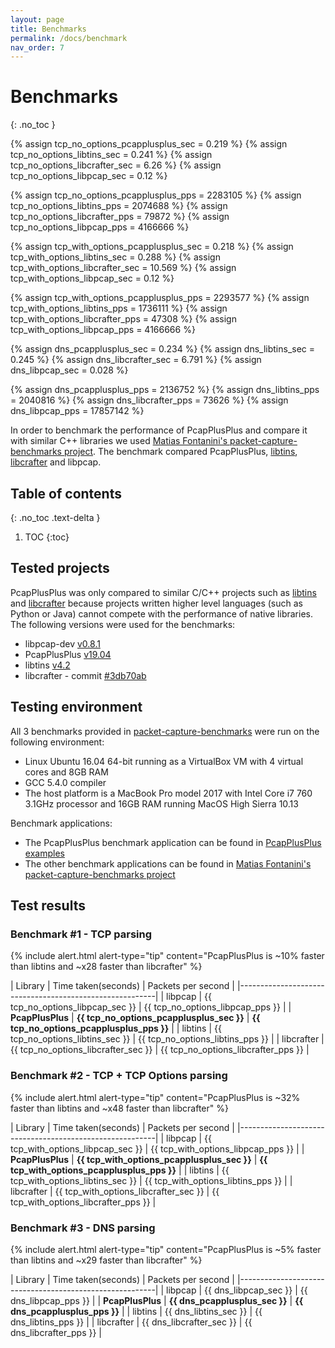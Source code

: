 ```yaml
---
layout: page
title: Benchmarks
permalink: /docs/benchmark
nav_order: 7
---
```


# Benchmarks
{: .no_toc }

{% assign tcp_no_options_pcapplusplus_sec = 0.219 %}
{% assign tcp_no_options_libtins_sec = 0.241 %}
{% assign tcp_no_options_libcrafter_sec = 6.26 %}
{% assign tcp_no_options_libpcap_sec = 0.12 %}

{% assign tcp_no_options_pcapplusplus_pps = 2283105 %}
{% assign tcp_no_options_libtins_pps = 2074688 %}
{% assign tcp_no_options_libcrafter_pps = 79872 %}
{% assign tcp_no_options_libpcap_pps = 4166666 %}

{% assign tcp_with_options_pcapplusplus_sec = 0.218 %}
{% assign tcp_with_options_libtins_sec = 0.288 %}
{% assign tcp_with_options_libcrafter_sec = 10.569 %}
{% assign tcp_with_options_libpcap_sec = 0.12 %}

{% assign tcp_with_options_pcapplusplus_pps = 2293577 %}
{% assign tcp_with_options_libtins_pps = 1736111 %}
{% assign tcp_with_options_libcrafter_pps = 47308 %}
{% assign tcp_with_options_libpcap_pps = 4166666 %}

{% assign dns_pcapplusplus_sec = 0.234 %}
{% assign dns_libtins_sec = 0.245 %}
{% assign dns_libcrafter_sec = 6.791 %}
{% assign dns_libpcap_sec = 0.028 %}

{% assign dns_pcapplusplus_pps = 2136752 %}
{% assign dns_libtins_pps = 2040816 %}
{% assign dns_libcrafter_pps = 73626 %}
{% assign dns_libpcap_pps = 17857142 %}

<script type="text/javascript" src="https://www.google.com/jsapi"></script>
<script type="text/javascript">
    google.load('visualization', '1.0', {'packages':['corechart']});
    google.setOnLoadCallback(draw_charts);

    function find_upper_bound(input) {
        maximum = 0;
        for(i = 0; i < input.length; ++i) {
            if(input[i][0] != "scapy" && input[i][1] > maximum) {
                maximum = input[i][1];
            }
        }
        return maximum * 1.05;
    }

    function convert_to_seconds(input) {
        for(i = 0; i < input.length; ++i) {
            input[i][1] = (input[i][1] / 1000);
        }
        return input;
    }

    function draw_graphic(name, output_div, input) {
        var data = new google.visualization.DataTable();
        data.addColumn('string', 'Library');
        data.addColumn('number', 'Seconds');
        input.sort(
            function(a, b) {
                return a[1] > b[1];
            }
        );
        data.addRows(input);

        // Set chart options
        var options = {
            'title' : name,
            'width' : 650,
            'height' : 450,
            'left' : 0,
            chartArea: {
                left : 0
            },
            vAxis: {
                viewWindowMode: 'explicit',
                viewWindow:{
                    max:find_upper_bound(input),
                    min:0
                }
            },
        };

        // Instantiate and draw our chart, passing in some options.
        var chart = new google.visualization.ColumnChart(
            document.getElementById(output_div)
        );
        chart.draw(data, options);
    }

    function draw_charts() {
        draw_graphic('Graphic view', 'tcp_no_options', [['libcrafter', {{ tcp_no_options_libcrafter_sec }}],['PcapPlusPlus', {{ tcp_no_options_pcapplusplus_sec }}],['libtins', {{ tcp_no_options_libtins_sec }}],['libpcap', {{ tcp_no_options_libpcap_sec }}]]);
        draw_graphic('Graphic view', 'tcp_with_options', [['libcrafter', {{ tcp_with_options_libcrafter_sec }}],['PcapPlusPlus', {{ tcp_with_options_pcapplusplus_sec }}],['libtins', {{ tcp_with_options_libtins_sec }}],['libpcap', {{ tcp_with_options_libpcap_sec }}]]);
        draw_graphic('Graphic view', 'dns', [['libcrafter', {{ dns_libcrafter_sec }}],['PcapPlusPlus', {{ dns_pcapplusplus_sec }}],['libtins', {{ dns_libtins_sec }}],['libpcap', {{ dns_libpcap_sec }}]]);
    }
</script>

In order to benchmark the performance of PcapPlusPlus and compare it with similar C++ libraries we used [Matias Fontanini's packet-capture-benchmarks project](https://github.com/mfontanini/packet-capture-benchmarks). The benchmark compared PcapPlusPlus, [libtins](http://libtins.github.io/), [libcrafter](https://github.com/pellegre/libcrafter) and libpcap.

## Table of contents
{: .no_toc .text-delta }

1. TOC
{:toc}

## Tested projects

PcapPlusPlus was only compared to similar C/C++ projects such as [libtins](http://libtins.github.io/) and [libcrafter](https://github.com/pellegre/libcrafter) because projects written higher level languages (such as Python or Java) cannot compete with the performance of native libraries. The following versions were used for the benchmarks:

- libpcap-dev [v0.8.1](https://www.tcpdump.org/#old-releases)
- PcapPlusPlus [v19.04](https://github.com/seladb/PcapPlusPlus/releases/tag/v19.04)
- libtins [v4.2](https://github.com/mfontanini/libtins/releases/tag/v4.2)
- libcrafter - commit [#3db70ab](https://github.com/pellegre/libcrafter/tree/3db70ab6fd62ade25de7328aaf8e9ba92696c92e)

## Testing environment

All 3 benchmarks provided in [packet-capture-benchmarks](https://github.com/mfontanini/packet-capture-benchmarks) were run on the following environment:

- Linux Ubuntu 16.04 64-bit running as a VirtualBox VM with 4 virtual cores and 8GB RAM
- GCC 5.4.0 compiler
- The host platform is a MacBook Pro model 2017 with Intel Core i7 760 3.1GHz processor and 16GB RAM running MacOS High Sierra 10.13

Benchmark applications:
- The PcapPlusPlus benchmark application can be found in [PcapPlusPlus examples](/docs/examples#pcapplusplus-benchmark)
- The other benchmark applications can be found in [Matias Fontanini's packet-capture-benchmarks project](https://github.com/mfontanini/packet-capture-benchmarks)

## Test results

### Benchmark #1 - TCP parsing

{% include alert.html alert-type="tip" content="PcapPlusPlus is ~10% faster than libtins and ~x28 faster than libcrafter" %}

| Library      | Time taken(seconds) | Packets per second |
|---------------------------------------------------------|
| libpcap      | {{ tcp_no_options_libpcap_sec }} | {{ tcp_no_options_libpcap_pps }} |
| __PcapPlusPlus__ | __{{ tcp_no_options_pcapplusplus_sec }}__ | __{{ tcp_no_options_pcapplusplus_pps }}__ |
| libtins      | {{ tcp_no_options_libtins_sec }} | {{ tcp_no_options_libtins_pps }} |
| libcrafter   | {{ tcp_no_options_libcrafter_sec }} | {{ tcp_no_options_libcrafter_pps }} |

<div id="tcp_no_options"></div>

### Benchmark #2 - TCP + TCP Options parsing

{% include alert.html alert-type="tip" content="PcapPlusPlus is ~32% faster than libtins and ~x48 faster than libcrafter" %}

| Library      | Time taken(seconds) | Packets per second |
|---------------------------------------------------------|
| libpcap      | {{ tcp_with_options_libpcap_sec }} | {{ tcp_with_options_libpcap_pps }} |
| __PcapPlusPlus__ | __{{ tcp_with_options_pcapplusplus_sec }}__ | __{{ tcp_with_options_pcapplusplus_pps }}__ |
| libtins      | {{ tcp_with_options_libtins_sec }} | {{ tcp_with_options_libtins_pps }} |
| libcrafter   | {{ tcp_with_options_libcrafter_sec }} | {{ tcp_with_options_libcrafter_pps }} |

<div id="tcp_with_options"></div>

### Benchmark #3 - DNS parsing

{% include alert.html alert-type="tip" content="PcapPlusPlus is ~5% faster than libtins and ~x29 faster than libcrafter" %}

| Library      | Time taken(seconds) | Packets per second |
|---------------------------------------------------------|
| libpcap      | {{ dns_libpcap_sec }} | {{ dns_libpcap_pps }} |
| __PcapPlusPlus__ | __{{ dns_pcapplusplus_sec }}__ | __{{ dns_pcapplusplus_pps }}__ |
| libtins      | {{ dns_libtins_sec }} | {{ dns_libtins_pps }} |
| libcrafter   | {{ dns_libcrafter_sec }} | {{ dns_libcrafter_pps }} |

<div id="dns"></div>
